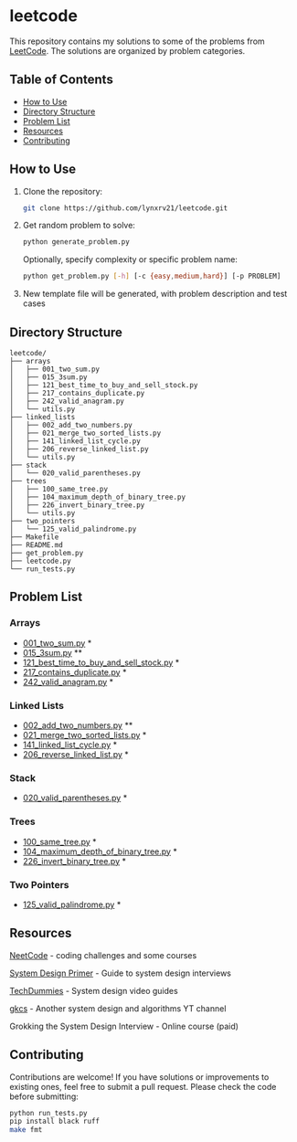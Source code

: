 # leetcode

This repository contains my solutions to some of the problems from [LeetCode](https://leetcode.com/). 
The solutions are organized by problem categories.

## Table of Contents

- [How to Use](#how-to-use)
- [Directory Structure](#directory-structure)
- [Problem List](#problem-list)
- [Resources](#resources)
- [Contributing](#contributing)

## How to Use

1. Clone the repository:
   ```sh
   git clone https://github.com/lynxrv21/leetcode.git
   ```
2. Get random problem to solve:
   ```sh
   python generate_problem.py
   ```
   Optionally, specify complexity or specific problem name:
   ```sh
   python get_problem.py [-h] [-c {easy,medium,hard}] [-p PROBLEM]
   ```
3. New template file will be generated, with problem description and test cases

## Directory Structure

```plaintext
leetcode/
├── arrays
│   ├── 001_two_sum.py
│   ├── 015_3sum.py
│   ├── 121_best_time_to_buy_and_sell_stock.py
│   ├── 217_contains_duplicate.py
│   ├── 242_valid_anagram.py
│   └── utils.py
├── linked_lists
│   ├── 002_add_two_numbers.py
│   ├── 021_merge_two_sorted_lists.py
│   ├── 141_linked_list_cycle.py
│   ├── 206_reverse_linked_list.py
│   └── utils.py
├── stack
│   └── 020_valid_parentheses.py
├── trees
│   ├── 100_same_tree.py
│   ├── 104_maximum_depth_of_binary_tree.py
│   ├── 226_invert_binary_tree.py
│   └── utils.py
├── two_pointers
│   └── 125_valid_palindrome.py
├── Makefile
├── README.md
├── get_problem.py
├── leetcode.py
└── run_tests.py
```

## Problem List

### Arrays
- [001_two_sum.py](arrays/001_two_sum.py) *
- [015_3sum.py](arrays/015_3sum.py) **
- [121_best_time_to_buy_and_sell_stock.py](arrays/121_best_time_to_buy_and_sell_stock.py) *
- [217_contains_duplicate.py](arrays/217_contains_duplicate.py) *
- [242_valid_anagram.py](arrays/242_valid_anagram.py) *

### Linked Lists
- [002_add_two_numbers.py](linked_lists/002_add_two_numbers.py) **
- [021_merge_two_sorted_lists.py](linked_lists/021_merge_two_sorted_lists.py) *
- [141_linked_list_cycle.py](linked_lists/141_linked_list_cycle.py) *
- [206_reverse_linked_list.py](linked_lists/206_reverse_linked_list.py) *

### Stack
- [020_valid_parentheses.py](stack/020_valid_parentheses.py) *

### Trees
- [100_same_tree.py](trees/100_same_tree.py) *
- [104_maximum_depth_of_binary_tree.py](trees/104_maximum_depth_of_binary_tree.py) *
- [226_invert_binary_tree.py](trees/226_invert_binary_tree.py) *

### Two Pointers
- [125_valid_palindrome.py](two_pointers/125_valid_palindrome.py) *


## Resources

[NeetCode](https://leetcode.io/) - coding challenges and some courses

[System Design Primer](https://github.com/donnemartin/system-design-primer) - Guide to system design interviews

[TechDummies](https://www.youtube.com/@TechDummiesNarendraL/playlists) - System design video guides

[gkcs](https://www.youtube.com/@gkcs) - Another system design and algorithms YT channel

Grokking the System Design Interview - Online course (paid)

## Contributing

Contributions are welcome! If you have solutions or improvements to existing ones, feel free to submit a pull request.
Please check the code before submitting:
```sh
python run_tests.py
pip install black ruff
make fmt
```